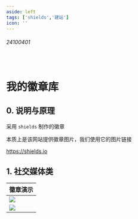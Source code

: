 ```yaml
---
aside: left
tags: ['shields','建站']
icon: ''
---
```

 
###### 24100401
 
<br/>

# 我的徽章库

## 0. 说明与原理

采用 `shields` 制作的徽章  

本质上是该网站提供徽章图片，我们使用它的图片链接  

https://shields.io  


## 1. 社交媒体类

|徽章演示|
|---|
|![](https://img.shields.io/badge/微信-12151-006666.svg?logo=wechat&logoColor=white&labelColor=006633)|
|![](https://img.shields.io/badge/bilibili-数码猿猴-red.svg?logo=bilibili&logoColor=white&labelColor=FF6666)|


